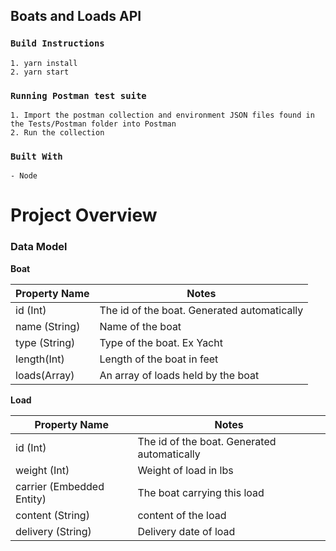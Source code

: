 ## Boats and Loads API

### `Build Instructions`

```
1. yarn install
2. yarn start

```

### `Running Postman test suite`

```
1. Import the postman collection and environment JSON files found in the Tests/Postman folder into Postman
2. Run the collection
```

### `Built With`

```
- Node
```

# Project Overview

### Data Model

**Boat**

| Property Name | Notes                                       |
| ------------- | ------------------------------------------- |
| id (Int)      | The id of the boat. Generated automatically |
| name (String) | Name of the boat                            |
| type (String) | Type of the boat. Ex Yacht                  |
| length(Int)   | Length of the boat in feet                  |
| loads(Array)  | An array of loads held by the boat          |

**Load**

| Property Name             | Notes                                       |
| ------------------------- | ------------------------------------------- |
| id (Int)                  | The id of the boat. Generated automatically |
| weight (Int)              | Weight of load in lbs                       |
| carrier (Embedded Entity) | The boat carrying this load                 |
| content (String)          | content of the load                         |
| delivery (String)         | Delivery date of load                       |

